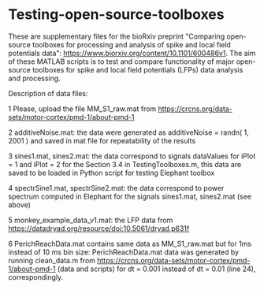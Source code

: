 # Testing-open-source-toolboxes

These are supplementary files for the bioRxiv preprint "Comparing open-source toolboxes for processing and analysis of spike and local field potentials data": https://www.biorxiv.org/content/10.1101/600486v1. The aim of these MATLAB scripts is to test and compare functionality of major open-source toolboxes for spike and local field potentials (LFPs) data analysis and processing.

Description of data files:

1 Please, upload the file MM_S1_raw.mat from https://crcns.org/data-sets/motor-cortex/pmd-1/about-pmd-1

2 additiveNoise.mat: the data were generated as additiveNoise = randn( 1, 2001 ) and saved in mat file for repeatability of the results

3 sines1.mat, sines2.mat: the data correspond to signals dataValues for iPlot = 1 and iPlot = 2 for the Section 3.4 in TestingToolboxes.m, this data are saved to be loaded in Python script for testing Elephant toolbox

4 spectrSine1.mat, spectrSine2.mat: the data correspond to power spectrum computed in Elephant for the signals sines1.mat, sines2.mat (see above)

5 monkey_example_data_v1.mat: the LFP data from https://datadryad.org/resource/doi:10.5061/dryad.p631f

6 PerichReachData.mat contains same data as MM_S1_raw.mat but for 1ms instead of 10 ms bin size: PerichReachData.mat data was generated by running clean_data.m from https://crcns.org/data-sets/motor-cortex/pmd-1/about-pmd-1 (data and scripts) for dt = 0.001 instead of dt = 0.01 (line 24), correspondingly.
